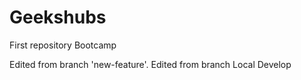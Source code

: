 # Geekshubs
First repository Bootcamp

Edited from branch 'new-feature'.
Edited from branch Local Develop

